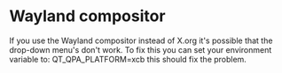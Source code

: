 # Wayland compositor

If you use the Wayland compositor instead of X.org it's possible that the drop-down menu's don't work.
To fix this you can set your environment variable to: QT_QPA_PLATFORM=xcb this should fix the problem.
